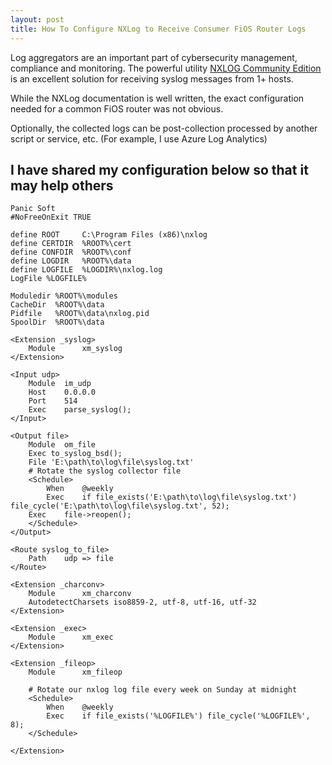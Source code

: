 ```yaml
---
layout: post
title: How To Configure NXLog to Receive Consumer FiOS Router Logs
---
```


Log aggregators are an important part of cybersecurity management, compliance and monitoring. The powerful utility [NXLOG Community Edition](https://nxlog.co/products/nxlog-community-edition) is an excellent solution for receiving syslog messages from 1+ hosts.

While the NXLog documentation is well written, the exact configuration needed for a common FiOS router was not obvious.

Optionally, the collected logs can be post-collection processed by another script or service, etc. (For example, I use Azure Log Analytics)

## I have shared my configuration below so that it may help others

```
Panic Soft
#NoFreeOnExit TRUE

define ROOT     C:\Program Files (x86)\nxlog
define CERTDIR  %ROOT%\cert
define CONFDIR  %ROOT%\conf
define LOGDIR   %ROOT%\data
define LOGFILE  %LOGDIR%\nxlog.log
LogFile %LOGFILE%

Moduledir %ROOT%\modules
CacheDir  %ROOT%\data
Pidfile   %ROOT%\data\nxlog.pid
SpoolDir  %ROOT%\data

<Extension _syslog>
    Module      xm_syslog
</Extension>

<Input udp>
    Module  im_udp
    Host    0.0.0.0
    Port    514
    Exec    parse_syslog();
</Input>

<Output file>
    Module  om_file
    Exec to_syslog_bsd();
    File 'E:\path\to\log\file\syslog.txt'
    # Rotate the syslog collector file
    <Schedule>
        When    @weekly
        Exec    if file_exists('E:\path\to\log\file\syslog.txt') file_cycle('E:\path\to\log\file\syslog.txt', 52);
	Exec	file->reopen();
    </Schedule>
</Output>

<Route syslog_to_file>
    Path    udp => file
</Route>

<Extension _charconv>
    Module      xm_charconv
    AutodetectCharsets iso8859-2, utf-8, utf-16, utf-32
</Extension>

<Extension _exec>
    Module      xm_exec
</Extension>

<Extension _fileop>
    Module      xm_fileop

    # Rotate our nxlog log file every week on Sunday at midnight
    <Schedule>
        When    @weekly
        Exec    if file_exists('%LOGFILE%') file_cycle('%LOGFILE%', 8);
    </Schedule>

</Extension>
```
